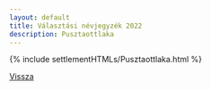 ```yaml
---
layout: default
title: Választási névjegyzék 2022
description: Pusztaottlaka
---
```


{% include settlementHTMLs/Pusztaottlaka.html %}

[Vissza](./)
